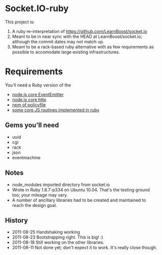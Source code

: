 # Socket.IO-ruby

This project is:

 1. A ruby re-interpretation of https://github.com/LearnBoost/socket.io
 1. Meant to be in near sync with the HEAD at LearnBoost/socket.io; although the commit dates may not match up.
 1. Meant to be a rack-based ruby alternative with as few requirements as possible to accomodate large existing infrastructures.

# Requirements

You'll need a Ruby version of the

 * [node.js core EventEmitter](https://github.com/Oblong/EventEmitter-ruby)
 * [node.js core http](https://github.com/Oblong/Http-Ruby)
 * [npm of policyfile](https://github.com/Oblong/flashpolicyd)
 * [some core JS routines implemented in ruby](https://github.com/Oblong/js-Ruby)

## Gems you'll need

 * uuid
 * cgi
 * rack
 * json
 * eventmachine

## Notes

 * node_modules imported directory from socket.io
 * Wrote in Ruby 1.8.7-p334 on Ubuntu 10.04. That's the testing ground too; your mileage may vary.
 * A number of ancillary libraries had to be created and maintained to reach the design goal.

## History

 * 2011-08-25 Handshaking working
 * 2011-08-23 Bootstrapping right. This is big! :)
 * 2011-08-18 Still working on the other libraries.
 * 2011-08-11 Not done yet; don't expect it to work. It's really close though.

